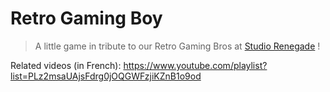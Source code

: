 # Retro Gaming Boy

> A little game in tribute to our Retro Gaming Bros at [Studio Renegade](https://studiorenegade.fr/rgb) !

Related videos (in French): https://www.youtube.com/playlist?list=PLz2msaUAjsFdrg0jOQGWFzjiKZnB1o9od
